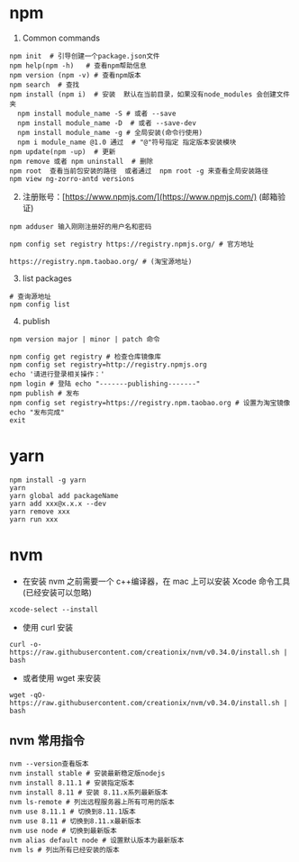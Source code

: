 # npm

1. Common commands

```shell
npm init  # 引导创建一个package.json文件
npm help(npm -h)   # 查看npm帮助信息
npm version (npm -v) # 查看npm版本
npm search  # 查找
npm install (npm i)  # 安装  默认在当前目录，如果没有node_modules 会创建文件夹
  npm install module_name -S # 或者 --save
  npm install module_name -D  # 或者 --save-dev
  npm install module_name -g # 全局安装(命令行使用)
  npm i module_name @1.0 通过  # "@"符号指定 指定版本安装模块
npm update(npm -up)  # 更新
npm remove 或者 npm uninstall  # 删除
npm root  查看当前包安装的路径  或者通过  npm root -g 来查看全局安装路径
npm view ng-zorro-antd versions
```

2. 注册账号：[https://www.npmjs.com/](https://www.npmjs.com/) (邮箱验证)

```shell
npm adduser 输入刚刚注册好的用户名和密码
```

```shell
npm config set registry https://registry.npmjs.org/ # 官方地址

https://registry.npm.taobao.org/ # (淘宝源地址)
```

3. list packages

```shell
# 查询源地址
npm config list
```

4. publish

```shell
npm version major | minor | patch 命令

npm config get registry # 检查仓库镜像库
npm config set registry=http://registry.npmjs.org
echo '请进行登录相关操作：'
npm login # 登陆 echo "-------publishing-------"
npm publish # 发布
npm config set registry=https://registry.npm.taobao.org # 设置为淘宝镜像
echo "发布完成"
exit
```

# yarn

```shell
npm install -g yarn
yarn
yarn global add packageName
yarn add xxx@x.x.x --dev
yarn remove xxx
yarn run xxx
```

# nvm

- 在安装 nvm 之前需要一个 c++编译器，在 mac 上可以安装 Xcode 命令工具(已经安装可以忽略)

```shell
xcode-select --install
```

- 使用 curl 安装

```shell
curl -o- https://raw.githubusercontent.com/creationix/nvm/v0.34.0/install.sh | bash
```

- 或者使用 wget 来安装

```shell
wget -qO- https://raw.githubusercontent.com/creationix/nvm/v0.34.0/install.sh | bash
```

## nvm 常用指令

```shell
nvm --version查看版本
nvm install stable # 安装最新稳定版nodejs
nvm install 8.11.1 # 安装指定版本
nvm install 8.11 # 安装 8.11.x系列最新版本
nvm ls-remote # 列出远程服务器上所有可用的版本
nvm use 8.11.1 # 切换到8.11.1版本
nvm use 8.11 # 切换到8.11.x最新版本
nvm use node # 切换到最新版本
nvm alias default node # 设置默认版本为最新版本
nvm ls # 列出所有已经安装的版本
```
